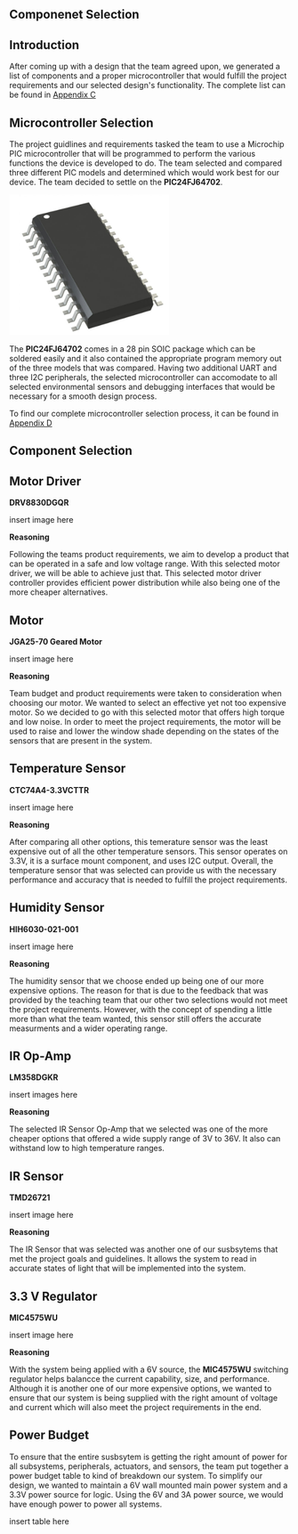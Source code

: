 **Componenet Selection**
-
Introduction
-
After coming up with a design that the team agreed upon, we generated a list of components and a proper microcontroller that would fulfill the project requirements and our selected design's functionality. The complete list can be found in [Appendix C](Appendix_C.md)

**Microcontroller Selection**
-
The project guidlines and requirements tasked the team to use a Microchip PIC microcontroller that will be programmed to perform the various functions the device is developed to do. The team selected and compared three different PIC models and determined which would work best for our device. The team decided to settle on the **PIC24FJ64702**.

![](vertopal_53e86d8e1b304e0fba1b8ab00a47e725/media/image3.png)

The **PIC24FJ64702** comes in a 28 pin SOIC package which can be soldered easily and it also contained the appropriate program memory out of the three models that was compared. Having two additional UART and three I2C peripherals, the selected microcontroller can accomodate to all selected environmental sensors and debugging interfaces that would be necessary for a smooth design process.

To find our complete microcontroller selection process, it can be found in [Appendix D](Appendix_D.md)

**Component Selection**
-
Motor Driver
-
**DRV8830DGQR**

insert image here

**Reasoning**

Following the teams product requirements, we aim to develop a product that can be operated in a safe and low voltage range. With this selected motor driver, we will be able to achieve just that. This selected motor driver controller provides efficient power distribution while also being one of the more cheaper alternatives. 

Motor
-
**JGA25-70 Geared Motor**

insert image here

**Reasoning**

Team budget and product requirements were taken to consideration when choosing our motor. We wanted to select an effective yet not too expensive motor. So we decided to go with this selected motor that offers high torque and low noise. In order to meet the project requirements, the motor will be used to raise and lower the window shade depending on the states of the sensors that are present in the system. 

Temperature Sensor
-
**CTC74A4-3.3VCTTR**

insert image here

**Reasoning**

After comparing all other options, this temerature sensor was the least expensive out of all the other temperature sensors. This sensor operates on 3.3V, it is a surface mount component, and uses I2C output. Overall, the temperature sensor that was selected can provide us with the necessary performance and accuracy that is needed to fulfill the project requirements.

Humidity Sensor
-
**HIH6030-021-001**

insert image here

**Reasoning**

The humidity sensor that we choose ended up being one of our more expensive options. The reason for that is due to the feedback that was provided by the teaching team that our other two selections would not meet the project requirements. However, with the concept of spending a little more than what the team wanted, this sensor still offers the accurate measurments and a wider operating range.

IR Op-Amp
-
**LM358DGKR**

insert images here

**Reasoning**

The selected IR Sensor Op-Amp that we selected was one of the more cheaper options that offered a wide supply range of 3V to 36V. It also can withstand low to high temperature ranges.

IR Sensor
-
**TMD26721**

insert image here

**Reasoning**

The IR Sensor that was selected was another one of our susbsytems that met the project goals and guidelines. It allows the system to read in accurate states of light that will be implemented into the system.

3.3 V Regulator
-
**MIC4575WU**

insert image here 

**Reasoning**

With the system being applied with a 6V source, the **MIC4575WU** switching regulator helps balancce the current capability, size, and performance. Although it is another one of our more expensive options, we wanted to ensure that our system is being supplied with the right amount of voltage and current which will also meet the project requirements in the end.

Power Budget
-
To ensure that the entire susbsytem is getting the right amount of power for all subsystems, peripherals, actuators, and sensors, the team put together a power budget table to kind of breakdown our system. To simplify our design, we wanted to maintain a 6V wall mounted main power system and a 3.3V power source for logic. Using the 6V and 3A power source, we would have enough power to power all systems.

insert table here
